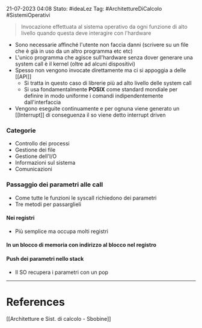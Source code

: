 21-07-2023 04:08
Stato: #ideaLez 
Tag: #ArchitettureDiCalcolo #SistemiOperativi

> Invocazione effettuata al sistema operativo da ogni funzione di alto livello quando questa deve interagire con l'hardware 


- Sono necessarie affinché l'utente non faccia danni (scrivere su un file che è già in uso da un altro programma etc etc)
- L'unico programma che agisce sull'hardware senza dover generare una system call è il kernel (oltre ad alcuni dispositivi)
- Spesso non vengono invocate direttamente ma ci si appoggia a delle [[API]]
	- Si tratta in questo caso di librerie più ad alto livello delle system call
	- Si usa fondamentalmente **POSIX** come standard mondiale per definire in modo uniforme i comandi indipendentemente dall'interfaccia
- Vengono eseguite continuamente e per ognuna viene generato un [[Interrupt]] di conseguenza il so viene detto interrupt driven

### Categorie
- Controllo dei processi
- Gestione dei file
- Gestione dell'I/O
- Informazioni sul sistema
- Comunicazioni

### Passaggio dei parametri alle call
- Come tutte le funzioni le syscall richiedono dei parametri
- Tre metodi per passarglieli
#### Nei registri
- Più semplice ma occupa molti registri
#### In un blocco di memoria con indirizzo al blocco nel registro
#### Push dei parametri nello stack
- Il SO recupera i parametri con un pop



---
# References 
[[Architetture e Sist. di calcolo - Sbobine]]
